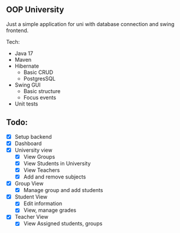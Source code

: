 OOP University
---

Just a simple application for uni with database connection and swing frontend.


Tech:
 - Java 17
 - Maven
 - Hibernate
   - Basic CRUD
   - PostgresSQL
 - Swing GUI
   - Basic structure
   - Focus events
 - Unit tests

Todo:
---
- [x] Setup backend
- [x] Dashboard
- [x] University view
  - [x] View Groups
  - [x] View Students in University
  - [x] View Teachers
  - [x] Add and remove subjects
- [x] Group View
  - [x] Manage group and add students
- [x] Student View
  - [x] Edit information
  - [x] View, manage grades
- [x] Teacher View
  - [x] View Assigned students, groups
